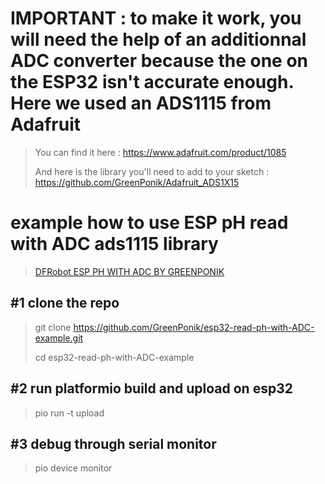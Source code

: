 # IMPORTANT : to make it work, you will need the help of an additionnal ADC converter because the one on the ESP32 isn't accurate enough. Here we used an ADS1115 from Adafruit
>You can find it here : https://www.adafruit.com/product/1085
>
>And here is the library you'll need to add to your sketch : https://github.com/GreenPonik/Adafruit_ADS1X15

# example how to use ESP pH read with ADC ads1115 library
>[DFRobot ESP PH WITH ADC BY GREENPONIK](https://github.com/GreenPonik/DFRobot_ESP_PH_WITH_ADC_BY_GREENPONIK)

## #1 clone the repo
> git clone https://github.com/GreenPonik/esp32-read-ph-with-ADC-example.git
> 
> cd esp32-read-ph-with-ADC-example

## #2 run platformio build and upload on esp32
> pio run -t upload

## #3 debug through serial monitor
> pio device monitor
